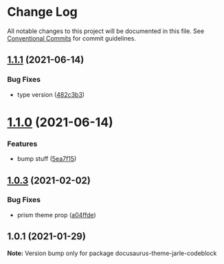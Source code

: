 # Change Log

All notable changes to this project will be documented in this file.
See [Conventional Commits](https://conventionalcommits.org) for commit guidelines.

## [1.1.1](https://github.com/4Catalyzer/docusaurus-plugin-react-metadata/compare/v1.1.0...v1.1.1) (2021-06-14)


### Bug Fixes

* type version ([482c3b3](https://github.com/4Catalyzer/docusaurus-plugin-react-metadata/commit/482c3b37ade4952a2696f3bfa11744aeaff2a58e))





# [1.1.0](https://github.com/4Catalyzer/docusaurus-plugin-react-metadata/compare/v1.0.3...v1.1.0) (2021-06-14)


### Features

* bump stuff ([5ea7f15](https://github.com/4Catalyzer/docusaurus-plugin-react-metadata/commit/5ea7f150ac3a18f0a0810ce48373cee04164803c))





## [1.0.3](https://github.com/4Catalyzer/docusaurus-plugin-react-metadata/compare/v1.0.2...v1.0.3) (2021-02-02)


### Bug Fixes

* prism theme prop ([a04ffde](https://github.com/4Catalyzer/docusaurus-plugin-react-metadata/commit/a04ffdeefa1eec4bc07aa16917c8732957a2e77f))





## 1.0.1 (2021-01-29)

**Note:** Version bump only for package docusaurus-theme-jarle-codeblock
